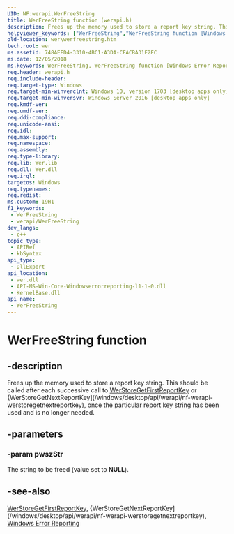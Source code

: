 ```yaml
---
UID: NF:werapi.WerFreeString
title: WerFreeString function (werapi.h)
description: Frees up the memory used to store a report key string. This should be called after each successive call to WerStoreGetFirstReportKey or WerStoreGetNextReportKey, once the particular report key string has been used and is no longer needed.
helpviewer_keywords: ["WerFreeString","WerFreeString function [Windows Error Reporting]","wer.werfreestring","werapi/WerFreeString"]
old-location: wer\werfreestring.htm
tech.root: wer
ms.assetid: 748AEFD4-3310-4BC1-A3DA-CFACBA31F2FC
ms.date: 12/05/2018
ms.keywords: WerFreeString, WerFreeString function [Windows Error Reporting], wer.werfreestring, werapi/WerFreeString
req.header: werapi.h
req.include-header: 
req.target-type: Windows
req.target-min-winverclnt: Windows 10, version 1703 [desktop apps only]
req.target-min-winversvr: Windows Server 2016 [desktop apps only]
req.kmdf-ver: 
req.umdf-ver: 
req.ddi-compliance: 
req.unicode-ansi: 
req.idl: 
req.max-support: 
req.namespace: 
req.assembly: 
req.type-library: 
req.lib: Wer.lib
req.dll: Wer.dll
req.irql: 
targetos: Windows
req.typenames: 
req.redist: 
ms.custom: 19H1
f1_keywords:
 - WerFreeString
 - werapi/WerFreeString
dev_langs:
 - c++
topic_type:
 - APIRef
 - kbSyntax
api_type:
 - DllExport
api_location:
 - wer.dll
 - API-MS-Win-Core-Windowserrorreporting-l1-1-0.dll
 - KernelBase.dll
api_name:
 - WerFreeString
---
```


# WerFreeString function

## -description

Frees up the memory used to store a report key string. This should be called after each successive call to [WerStoreGetFirstReportKey](/windows/desktop/api/werapi/nf-werapi-werstoregetfirstreportkey) or {WerStoreGetNextReportKey](/windows/desktop/api/werapi/nf-werapi-werstoregetnextreportkey), once the particular report key string has been used and is no longer needed.

## -parameters

### -param pwszStr

The string to be freed (value set to **NULL**).

## -see-also

[WerStoreGetFirstReportKey](/windows/desktop/api/werapi/nf-werapi-werstoregetfirstreportkey), {WerStoreGetNextReportKey](/windows/desktop/api/werapi/nf-werapi-werstoregetnextreportkey), [Windows Error Reporting](/windows/desktop/wer)
